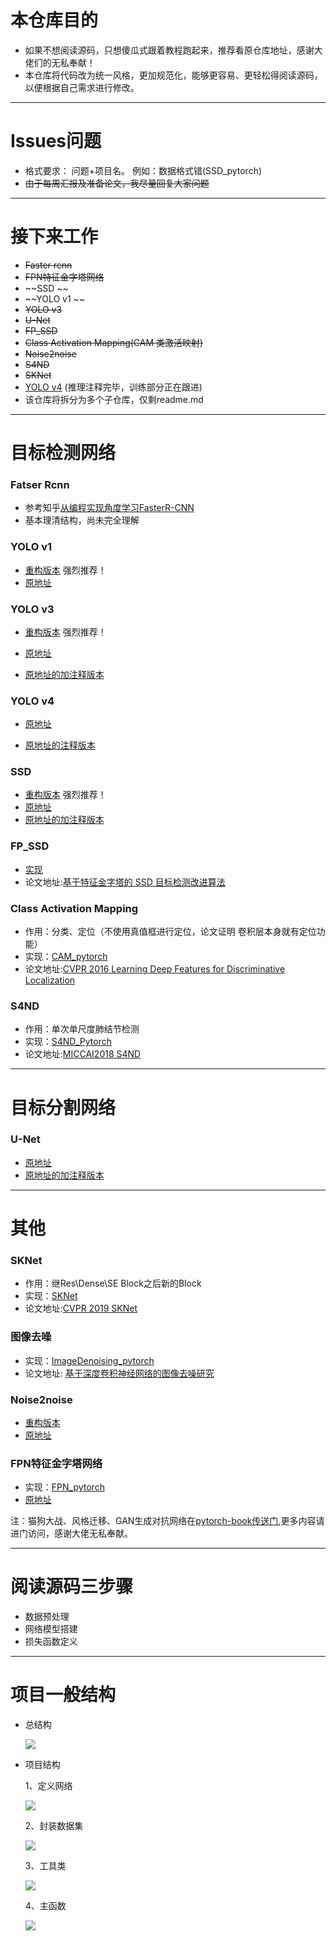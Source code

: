

# 本仓库目的

- 如果不想阅读源码，只想傻瓜式跟着教程跑起来，推荐看原仓库地址，感谢大佬们的无私奉献！
- 本仓库将代码改为统一风格，更加规范化，能够更容易、更轻松得阅读源码，以便根据自己需求进行修改。

----------

# Issues问题

- 格式要求： 问题+项目名。 例如：数据格式错(SSD_pytorch)
- ~~由于每周汇报及准备论文，我尽量回复大家问题~~

----------
# 接下来工作
 
- ~~Faster rcnn~~
- ~~FPN特征金字塔网络~~
- ~~SSD ~~
- ~~YOLO v1 ~~
- ~~YOLO v3~~  
- ~~U-Net~~
- ~~FP_SSD~~
- ~~Class Activation Mapping(CAM 类激活映射)~~
- ~~Noise2noise~~
- ~~S4ND~~
- ~~SKNet~~
- [YOLO v4](https://github.com/bobo0810/YOLOv4_Pytorch) (推理注释完毕，训练部分正在跟进)
- 该仓库将拆分为多个子仓库，仅剩readme.md  
----------
# 目标检测网络

### Fatser Rcnn
- 参考知乎[从编程实现角度学习FasterR-CNN](https://zhuanlan.zhihu.com/p/32404424)
- 基本理清结构，尚未完全理解

### YOLO v1

- [重构版本](https://github.com/bobo0810/AnnotatedNetworkModelGit/tree/master/Yolov1_pytorch) 强烈推荐！
- [原地址](https://github.com/xiongzihua/pytorch-YOLO-v1)

### YOLO v3

- [重构版本](https://github.com/bobo0810/AnnotatedNetworkModelGit/tree/master/Yolov3_pytorch) 强烈推荐！

- [原地址](https://github.com/eriklindernoren/PyTorch-YOLOv3)

- [原地址的加注释版本](https://github.com/bobo0810/PyTorch-YOLOv3-master) 

### YOLO v4

- [原地址](https://github.com/Tianxiaomo/pytorch-YOLOv4)

- [原地址的注释版本](https://github.com/bobo0810/YOLOv4_Pytorch) 

### SSD

- [重构版本](https://github.com/bobo0810/AnnotatedNetworkModelGit/tree/master/SSD_pytorch) 强烈推荐！
- [原地址](https://github.com/amdegroot/ssd.pytorch) 
- [原地址的加注释版本](https://github.com/bobo0810/pytorchSSD) 

### FP_SSD

- [实现](https://github.com/bobo0810/AnnotatedNetworkModelGit/tree/master/FP_SSD_pytorch)
- 论文地址:[基于特征金字塔的 SSD 目标检测改进算法](https://pan.baidu.com/s/1oXYksRiqvtN-LCAdcYfEIg)

### Class Activation Mapping
- 作用：分类、定位（不使用真值框进行定位，论文证明 卷积层本身就有定位功能）
- 实现：[CAM_pytorch](https://github.com/bobo0810/AnnotatedNetworkModelGit/tree/master/CAM_pytorch)
- 论文地址:[CVPR 2016  Learning Deep Features for Discriminative Localization](https://arxiv.org/pdf/1512.04150.pdf)


### S4ND
- 作用：单次单尺度肺结节检测
- 实现：[S4ND_Pytorch](https://github.com/bobo0810/S4ND_Pytorch) 
- 论文地址:[MICCAI2018 S4ND](https://arxiv.org/pdf/1805.02279.pdf?fbclid=IwAR0B3dI8tjvWz-Mk9Xpyymfnk-SNs6k8tw2B8HU3dTTP-vFinQURHGZSCQs)

----------
# 目标分割网络

### U-Net
- [原地址](https://github.com/milesial/Pytorch-UNet)
- [原地址的加注释版本](https://github.com/bobo0810/AnnotatedNetworkModelGit/tree/master/UNet_pytorch) 

----------

# 其他


### SKNet
- 作用：继Res\Dense\SE Block之后新的Block
- 实现：[SKNet](https://github.com/bobo0810/SKNet_Pytorch)
- 论文地址:[CVPR 2019 SKNet](https://arxiv.org/abs/1903.06586)


### 图像去噪

 - 实现：[ImageDenoising_pytorch](https://github.com/bobo0810/AnnotatedNetworkModelGit/tree/master/ImageDenoising_pytorch)
 - 论文地址: [基于深度卷积神经网络的图像去噪研究](http://kns.cnki.net/KCMS/detail/detail.aspx?dbcode=CJFQ&amp;dbname=CJFDLAST2017&amp;filename=JSJC201703042&amp;uid=WEEvREcwSlJHSldRa1FhdXNXa0hIb3VVSnliNDU0a2dObEJYUVM1MzR2cz0=$9A4hF_YAuvQ5obgVAqNKPCYcEjKensW4ggI8Fm4gTkoUKaID8j8gFw!!&amp;v=MTUzMzkxRnJDVVJMS2ZZdWRvRnk3blVydkJMejdCYmJHNEg5Yk1ySTlCWm9SOGVYMUx1eFlTN0RoMVQzcVRyV00=)


### Noise2noise
- [重构版本](https://github.com/bobo0810/AnnotatedNetworkModelGit/tree/master/Noise2noise_pytorch)
- [原地址](https://github.com/joeylitalien/noise2noise-pytorch) 


### FPN特征金字塔网络
- 实现：[FPN_pytorch](https://github.com/bobo0810/AnnotatedNetworkModelGit/tree/master/FPN_pytorch)
- [原地址](https://github.com/kuangliu/pytorch-fpn) 


注：猫狗大战、风格迁移、GAN生成对抗网络在[pytorch-book传送门](https://github.com/chenyuntc/pytorch-book),更多内容请进门访问，感谢大佬无私奉献。

----------

# 阅读源码三步骤

- 数据预处理
- 网络模型搭建
- 损失函数定义


----------


# 项目一般结构


- 总结构

  ![](https://github.com/bobo0810/imageRepo/blob/master/img/99053959.jpg)
  
  
- 项目结构

  1、定义网络
  
  ![](https://github.com/bobo0810/imageRepo/blob/master/img/16409622.jpg) 
  
   2、封装数据集
   
  ![](https://github.com/bobo0810/imageRepo/blob/master/img/38894621.jpg)
  
   3、工具类
   
  ![](https://github.com/bobo0810/imageRepo/blob/master/img/98583532.jpg)
  
   4、主函数
   
  ![](https://github.com/bobo0810/imageRepo/blob/master/img/32257225.jpg)

